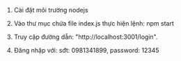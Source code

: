 1. Cài đặt môi trường nodejs

2. Vào thư mục chứa file index.js thực hiện lệnh: npm start

3. Truy cập đường dẫn: "http://localhost:3001/login".

4. Đăng nhập với: sđt: 0981341899, password: 12345 
